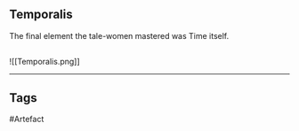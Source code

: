 ## Temporalis
The final element the tale-women
mastered was Time itself.
## 
![[Temporalis.png]]

---
## Tags
#Artefact